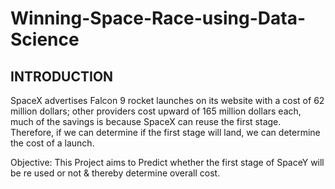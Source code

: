 # Winning-Space-Race-using-Data-Science
## INTRODUCTION
SpaceX advertises Falcon 9 rocket launches on its website with a cost of 62 million dollars; other providers cost upward of 165 million dollars each, much of the savings is because SpaceX can reuse the first stage. Therefore, if we can determine if the first stage will land, we can determine the cost of a launch.

Objective: This Project aims to Predict whether the first stage of SpaceY will be re used or not & thereby determine overall cost.

